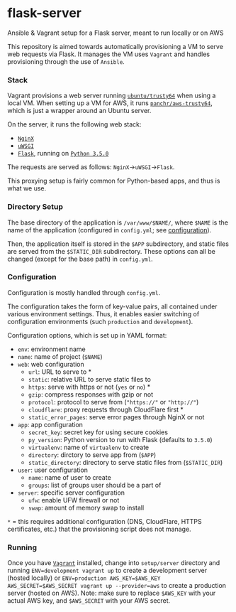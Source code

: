 # flask-server
Ansible & Vagrant setup for a Flask server, meant to run locally or on AWS

This repository is aimed towards automatically provisioning a VM to serve
web requests via Flask. It manages the VM uses `Vagrant` and handles provisioning
through the use of `Ansible`.

### Stack
Vagrant provisions a web server running [`ubuntu/trusty64`](https://atlas.hashicorp.com/ubuntu/boxes/trusty64)
when using a local VM.
When setting up a VM for AWS, it runs [`panchr/aws-trusty64`](https://atlas.hashicorp.com/panchr/boxes/aws-trusty64),
which is just a wrapper around an Ubuntu server.

On the server, it runs the following web stack:
- [`NginX`](https://www.nginx.com/)
- [`uWSGI`](https://uwsgi-docs.readthedocs.org/en/latest/)
- [`Flask`](http://flask.pocoo.org/), running on [`Python 3.5.0`](https://docs.python.org/3/)

The requests are served as follows: `NginX`->`uWSGI`->`Flask`.

This proxying setup is fairly common for Python-based apps, and thus is what we use.

### Directory Setup
The base directory of the application is `/var/www/$NAME/`, where `$NAME` is the
name of the application (configured in `config.yml`; see [configuration](#configuration)).

Then, the application itself is stored in the `$APP` subdirectory, and static files
are served from the `$STATIC_DIR` subdirectory. These options can all be changed
(except for the base path) in `config.yml`.

### Configuration

Configuration is mostly handled through `config.yml`.

The configuration takes the form of key-value pairs, all contained under
various environment settings. Thus, it enables easier switching of configuration
environments (such `production` and `development`).

Configuration options, which is set up in YAML format:
- `env`: environment name
- `name`: name of project (`$NAME`)
- `web`: web configuration
	- `url`: URL to serve to *
	- `static`: relative URL to serve static files to
	- `https`: serve with https or not (`yes` or `no`) *
	- `gzip`: compress responses with gzip or not
	- `protocol`: protocol to serve from (`"https://"` or `"http://"`)
	- `cloudflare`: proxy requests through CloudFlare first *
	- `static_error_pages`: serve error pages through NginX or not
- `app`: app configuration
	- `secret_key`: secret key for using secure cookies
	- `py_version`: Python version to run with Flask (defaults to `3.5.0`)
	- `virtualenv`: name of `virtualenv` to create
	- `directory`: dirctory to serve app from (`$APP`)
	- `static_directory`: directory to serve static files from (`$STATIC_DIR`)
- `user`: user configuration
	- `name`: name of user to create
	- `groups`: list of groups user should be a part of
- `server`: specific server configuration
	- `ufw`: enable UFW firewall or not
	- `swap`: amount of memory swap to install

`*` = this requires additional configuration (DNS, CloudFlare, HTTPS certificates, etc.)
that the provisioning script does not manage.

### Running
Once you have [`Vagrant`](https://vagrantup.com) installed, change into `setup/server` directory
and running `ENV=development vagrant up` to create a development server (hosted locally)
or `ENV=production AWS_KEY=$AWS_KEY AWS_SECRET=$AWS_SECRET vagrant up --provider=aws`
to create a production server (hosted on AWS).
Note: make sure to replace `$AWS_KEY` with your actual AWS key, and `$AWS_SECRET` with your
AWS secret.
